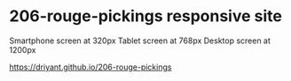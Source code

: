 # 206-rouge-pickings responsive site

Smartphone screen at 320px
Tablet screen at 768px
Desktop screen at 1200px

https://driyant.github.io/206-rouge-pickings

